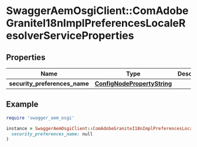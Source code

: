 # SwaggerAemOsgiClient::ComAdobeGraniteI18nImplPreferencesLocaleResolverServiceProperties

## Properties

| Name | Type | Description | Notes |
| ---- | ---- | ----------- | ----- |
| **security_preferences_name** | [**ConfigNodePropertyString**](ConfigNodePropertyString.md) |  | [optional] |

## Example

```ruby
require 'swagger_aem_osgi'

instance = SwaggerAemOsgiClient::ComAdobeGraniteI18nImplPreferencesLocaleResolverServiceProperties.new(
  security_preferences_name: null
)
```

